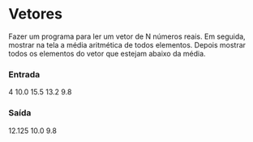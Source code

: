 # Vetores

Fazer um programa para ler um vetor de N números reais. Em seguida, mostrar na tela a média aritmética de todos
elementos. Depois mostrar todos os elementos do vetor que estejam abaixo da média.

### Entrada

4
10.0 15.5 13.2 9.8

### Saída

12.125
10.0
9.8